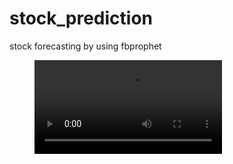 # stock_prediction
stock forecasting by using fbprophet
<figure class="video_container">
  <video controls="true" allowfullscreen="true" >
    <source src="forecas.mp4" type="video/mp4">
  </video>
</figure>
